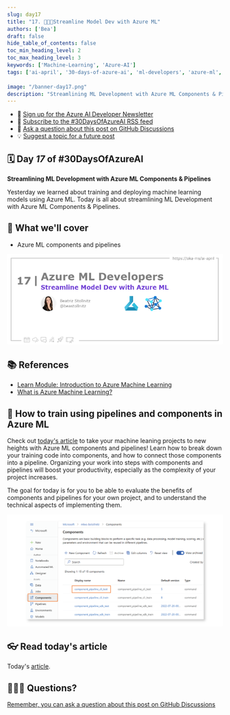 ```yaml
---
slug: day17
title: "17. 🧑🏽‍🔬Streamline Model Dev with Azure ML"
authors: ['Bea']
draft: false
hide_table_of_contents: false
toc_min_heading_level: 2
toc_max_heading_level: 3
keywords: ['Machine-Learning', 'Azure-AI']
tags: ['ai-april', '30-days-of-azure-ai', 'ml-developers', 'azure-ml', 'data-scientist']

image: "/banner-day17.png"
description: "Streamlining ML Development with Azure ML Components & Pipelines https://azureaidevs.github.io/hub/2023-aia/day17 #30DaysOfAzureAI #AzureAiDevs #AI #AzureML"
---
```


<head>  

  <link rel="canonical" href="https://bea.stollnitz.com/blog/aml-pipeline/"  />

</head>

- 📧 [Sign up for the Azure AI Developer Newsletter](https://aka.ms/azure-ai-dev-newsletter)
- 📰 [Subscribe to the #30DaysOfAzureAI RSS feed](https://azureaidevs.github.io/hub/2023-aia/rss.xml)
- 📌 [Ask a question about this post on GitHub Discussions](https://github.com/AzureAiDevs/hub/discussions/categories/17-streamline-model-dev-with-azure-ml)
- 💡 [Suggest a topic for a future post](https://github.com/AzureAiDevs/hub/discussions/categories/call-for-content)

## 🗓️ Day _17_ of #30DaysOfAzureAI

<!-- README
The following description is also used for the tweet. So it should be action oriented and grab attention 
If you update the description, please update the description: in the frontmatter as well.
-->

**Streamlining ML Development with Azure ML Components & Pipelines**

<!-- README
The following is the intro to the post. It should be a short teaser for the post.
-->

Yesterday we learned about training and deploying machine learning models using Azure ML. Today is all about streamlining ML Development with Azure ML Components & Pipelines.

## 🎯 What we'll cover

<!-- README
The following list is the main points of the post. There should be 3-4 main points.
 -->


- Azure ML components and pipelines

<!-- 
- Main point 1
- Main point 2
- Main point 3 
- Main point 4
-->

![Image banner for day 17](./../../static/img/2023-aia/banner-day17.png)

<!-- README
Add or update a list relevant references here. These could be links to other blog posts, Microsoft Learn Module, videos, or other resources.
-->


## 📚 References

- [Learn Module: Introduction to Azure Machine Learning](https://learn.microsoft.com/training/modules/intro-to-azure-ml?WT.mc_id=aiml-89446-dglover)
- [What is Azure Machine Learning?](https://learn.microsoft.com/azure/machine-learning/overview-what-is-azure-machine-learning?WT.mc_id=aiml-89446-dglover)


<!-- README
The following is the body of the post. It should be an overview of the post that you are referencing.
See the Learn More section, if you supplied a canonical link, then will be displayed here.
-->


## 🚌 How to train using pipelines and components in Azure ML

Check out [today's article](https://bea.stollnitz.com/blog/aml-pipeline/) to take your machine leaning projects to new heights with Azure ML components and pipelines! Learn how to break down your training code into components, and how to connect those components into a pipeline. Organizing your work into steps with components and pipelines will boost your productivity, especially as the complexity of your project increases.

The goal for today is for you to be able to evaluate the benefits of components and pipelines for your own project, and to understand the technical aspects of implementing them.


![](image.png)

## 👓 Read today's article

Today's [article](https://bea.stollnitz.com/blog/aml-pipeline/).


## 🙋🏾‍♂️ Questions?

[Remember, you can ask a question about this post on GitHub Discussions](https://github.com/AzureAiDevs/Discussions/discussions/categories/17-streamline-model-dev-with-azure-ml)